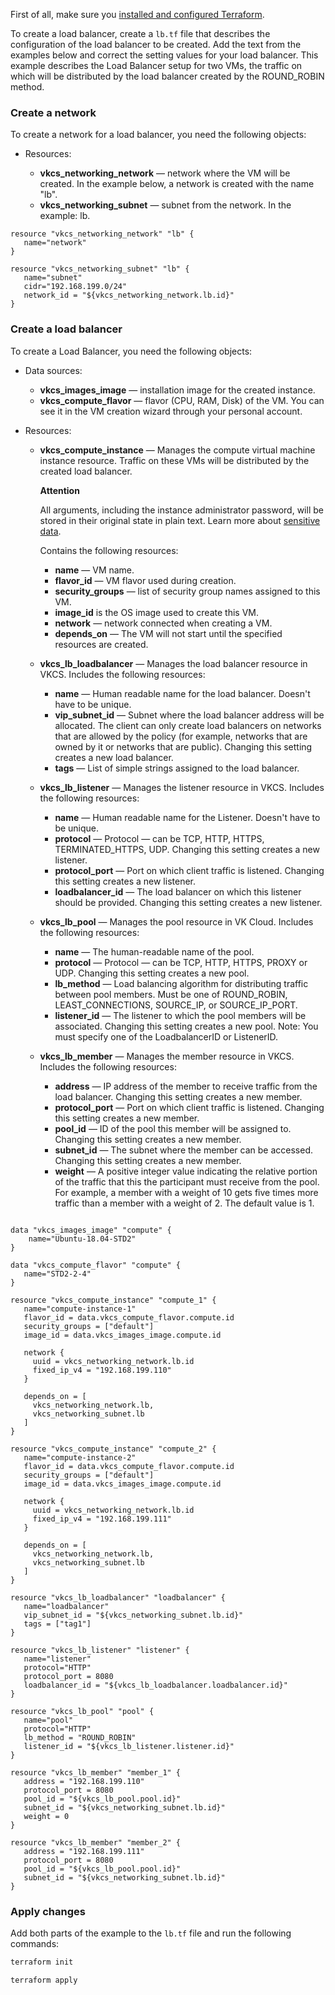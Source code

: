 <warn>

First of all, make sure you [installed and configured Terraform](../../../quick-start).

</warn>

To create a load balancer, create a `lb.tf` file that describes the configuration of the load balancer to be created. Add the text from the examples below and correct the setting values for your load balancer. This example describes the Load Balancer setup for two VMs, the traffic on which will be distributed by the load balancer created by the ROUND_ROBIN method.

### Create a network

To create a network for a load balancer, you need the following objects:

- Resources:

  - **vkcs_networking_network** — network where the VM will be created. In the example below, a network is created with the name "lb".
  - **vkcs_networking_subnet** — subnet from the network. In the example: lb.

```hcl
resource "vkcs_networking_network" "lb" {
   name="network"
}

resource "vkcs_networking_subnet" "lb" {
   name="subnet"
   cidr="192.168.199.0/24"
   network_id = "${vkcs_networking_network.lb.id}"
}
```

### Create a load balancer

To create a Load Balancer, you need the following objects:

- Data sources:

  - **vkcs_images_image** — installation image for the created instance.
  - **vkcs_compute_flavor** — flavor (CPU, RAM, Disk) of the VM. You can see it in the VM creation wizard through your personal account.

- Resources:

  - **vkcs_compute_instance** — Manages the compute virtual machine instance resource. Traffic on these VMs will be distributed by the created load balancer.

     <warn>

     **Attention**

     All arguments, including the instance administrator password, will be stored in their original state in plain text. Learn more about [sensitive data](https://www.terraform.io/docs/language/state/sensitive-data.html?_ga=2.74378194.1320188012.1657572463-152934297.1633441142).

     </warn>

     Contains the following resources:

    - **name** — VM name.
    - **flavor_id** — VM flavor used during creation.
    - **security_groups** — list of security group names assigned to this VM.
    - **image_id** is the OS image used to create this VM.
    - **network** — network connected when creating a VM.
    - **depends_on** — The VM will not start until the specified resources are created.

  - **vkcs_lb_loadbalancer** — Manages the load balancer resource in VKCS. Includes the following resources:

    - **name** — Human readable name for the load balancer. Doesn't have to be unique.
    - **vip_subnet_id** — Subnet where the load balancer address will be allocated. The client can only create load balancers on networks that are allowed by the policy (for example, networks that are owned by it or networks that are public). Changing this setting creates a new load balancer.
    - **tags** — List of simple strings assigned to the load balancer.

  - **vkcs_lb_listener** — Manages the listener resource in VKCS. Includes the following resources:

    - **name** — Human readable name for the Listener. Doesn't have to be unique.
    - **protocol** — Protocol — can be TCP, HTTP, HTTPS, TERMINATED_HTTPS, UDP. Changing this setting creates a new listener.
    - **protocol_port** — Port on which client traffic is listened. Changing this setting creates a new listener.
    - **loadbalancer_id** — The load balancer on which this listener should be provided. Changing this setting creates a new listener.

  - **vkcs_lb_pool** — Manages the pool resource in VK Cloud. Includes the following resources:

    - **name** — The human-readable name of the pool.
    - **protocol** — Protocol — can be TCP, HTTP, HTTPS, PROXY or UDP. Changing this setting creates a new pool.
    - **lb_method** — Load balancing algorithm for distributing traffic between pool members. Must be one of ROUND_ROBIN, LEAST_CONNECTIONS, SOURCE_IP, or SOURCE_IP_PORT.
    - **listener_id** — The listener to which the pool members will be associated. Changing this setting creates a new pool. Note: You must specify one of the LoadbalancerID or ListenerID.

  - **vkcs_lb_member** — Manages the member resource in VKCS. Includes the following resources:

    - **address** — IP address of the member to receive traffic from the load balancer. Changing this setting creates a new member.
    - **protocol_port** — Port on which client traffic is listened. Changing this setting creates a new member.
    - **pool_id** — ID of the pool this member will be assigned to. Changing this setting creates a new member.
    - **subnet_id** — The subnet where the member can be accessed. Changing this setting creates a new member.
    - **weight** — A positive integer value indicating the relative portion of the traffic that this the participant must receive from the pool. For example, a member with a weight of 10 gets five times more traffic than a member with a weight of 2. The default value is 1.

```hcl

data "vkcs_images_image" "compute" {
    name="Ubuntu-18.04-STD2"
}

data "vkcs_compute_flavor" "compute" {
   name="STD2-2-4"
}

resource "vkcs_compute_instance" "compute_1" {
   name="compute-instance-1"
   flavor_id = data.vkcs_compute_flavor.compute.id
   security_groups = ["default"]
   image_id = data.vkcs_images_image.compute.id

   network {
     uuid = vkcs_networking_network.lb.id
     fixed_ip_v4 = "192.168.199.110"
   }

   depends_on = [
     vkcs_networking_network.lb,
     vkcs_networking_subnet.lb
   ]
}

resource "vkcs_compute_instance" "compute_2" {
   name="compute-instance-2"
   flavor_id = data.vkcs_compute_flavor.compute.id
   security_groups = ["default"]
   image_id = data.vkcs_images_image.compute.id

   network {
     uuid = vkcs_networking_network.lb.id
     fixed_ip_v4 = "192.168.199.111"
   }

   depends_on = [
     vkcs_networking_network.lb,
     vkcs_networking_subnet.lb
   ]
}

resource "vkcs_lb_loadbalancer" "loadbalancer" {
   name="loadbalancer"
   vip_subnet_id = "${vkcs_networking_subnet.lb.id}"
   tags = ["tag1"]
}

resource "vkcs_lb_listener" "listener" {
   name="listener"
   protocol="HTTP"
   protocol_port = 8080
   loadbalancer_id = "${vkcs_lb_loadbalancer.loadbalancer.id}"
}

resource "vkcs_lb_pool" "pool" {
   name="pool"
   protocol="HTTP"
   lb_method = "ROUND_ROBIN"
   listener_id = "${vkcs_lb_listener.listener.id}"
}

resource "vkcs_lb_member" "member_1" {
   address = "192.168.199.110"
   protocol_port = 8080
   pool_id = "${vkcs_lb_pool.pool.id}"
   subnet_id = "${vkcs_networking_subnet.lb.id}"
   weight = 0
}

resource "vkcs_lb_member" "member_2" {
   address = "192.168.199.111"
   protocol_port = 8080
   pool_id = "${vkcs_lb_pool.pool.id}"
   subnet_id = "${vkcs_networking_subnet.lb.id}"
}
```

### Apply changes

Add both parts of the example to the `lb.tf` file and run the following commands:

```bash
terraform init
```
```bash
terraform apply
```
